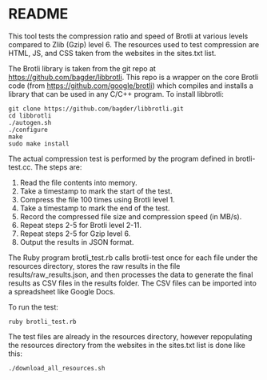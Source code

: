 # README #

This tool tests the compression ratio and speed of Brotli at various levels compared to Zlib (Gzip) level 6.
The resources used to test compression are HTML, JS, and CSS taken from the websites in the sites.txt list.

The Brotli library is taken from the git repo at https://github.com/bagder/libbrotli. This repo is a wrapper on the core Brotli code (from https://github.com/google/brotli) which compiles and installs a library that can be used in any C/C++ program.
To install libbrotli:

	git clone https://github.com/bagder/libbrotli.git
	cd libbrotli
	./autogen.sh
	./configure
	make
	sudo make install

The actual compression test is performed by the program defined in brotli-test.cc. The steps are:

1. Read the file contents into memory.
2. Take a timestamp to mark the start of the test.
3. Compress the file 100 times using Brotli level 1.
4. Take a timestamp to mark the end of the test.
5. Record the compressed file size and compression speed (in MB/s).
6. Repeat steps 2-5 for Brotli level 2-11.
7. Repeat steps 2-5 for Gzip level 6.
8. Output the results in JSON format.

The Ruby program brotli_test.rb calls brotli-test once for each file under the resources directory, stores the raw results in the file results/raw_results.json, and then processes the data to generate the final results as CSV files in the results folder. The CSV files can be imported into a spreadsheet like Google Docs.

To run the test:

	ruby brotli_test.rb

The test files are already in the resources directory, however repopulating the resources directory from the websites in the sites.txt list is done like this:

	./download_all_resources.sh

